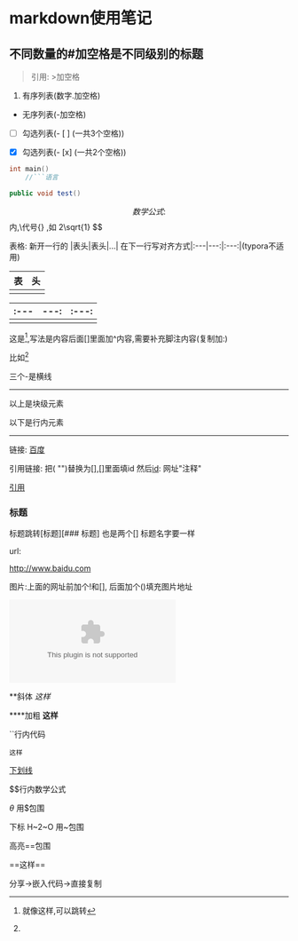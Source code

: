# markdown使用笔记



## 不同数量的#加空格是不同级别的标题

> 引用: >加空格



1. 有序列表(数字.加空格)



- 无序列表(-加空格)



- [ ] 勾选列表(- [ ] (一共3个空格))

- [x] 勾选列表(- [x] (一共2个空格))



```c
int main()
    //```语言
```



```java
public void test()
```


$$
数学公式:$$ 内,\代号{} ,如 2\sqrt{1}
$$


表格: 新开一行的    |表头|表头|...|    在下一行写对齐方式|:---|---:|:---:|(typora不适用)

| 表   | 头   |
| ---- | :--- |
|      |      |

| :--- | ---: | :---: |
| ---- | ---- | ----- |
|      |      |       |



这是[^脚注],写法是内容后面[]里面加^内容,需要补充脚注内容(复制加:)

[^脚注]: 就像这样,可以跳转

比如[^教主]

[^教主]: 



三个-是横线

---

以上是块级元素

以下是行内元素

---



链接:  [](网址"注释")       [百度](baidu.com "eg")

引用链接: 把( "")替换为[],[]里面填id  然后[id]: 网址"注释"

[引用][id]

[id]: baidu.com "引用链接"



### 标题

标题跳转[标题][### 标题]     也是两个[]   标题名字要一样



url:

http://www.baidu.com



图片:上面的网址前加个!和[],  后面加个()填充图片地址

![图片](www.baidu.com)



**斜体    *这样*

****加粗    **这样**

``行内代码      

`这样`

<u>下划线</u>

$$行内数学公式

$\theta$  用$包围

下标  H~2~O 用~包围

高亮==包围 

==这样==



分享->嵌入代码->直接复制









